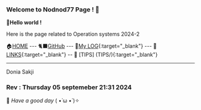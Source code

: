 ---
---

### Welcome to Nodnod77 Page ! 🚪


__👋Hello world !__

Here is the page related to Operation systems 2024-2



🏠[HOME](https://nodnod77.github.io/os242/) --- 🐈‍⬛[GitHub](https://github.com/Nodnod77) --- 📂[My LOG](TXT/mylog.txt){:target="_blank"} --- 🧷[LINKS](LINKS/){:target="_blank"} -- 🐼 [TIPS] (TIPS/){:target="_blank"}

------------------------------------------------
Donia Sakji 

### Rev : Thursday 05 septemeber 21:31 2024
🍎 *Have a good day* ( •̀ ω •́ )✧

